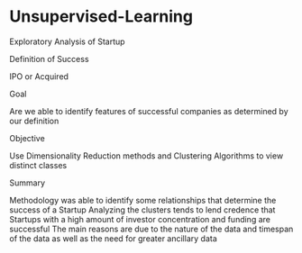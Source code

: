 # Unsupervised-Learning
Exploratory Analysis of Startup

Definition of Success

IPO or Acquired

Goal

Are we able to identify features of successful companies as determined by our definition

Objective

Use Dimensionality Reduction methods and Clustering Algorithms to view distinct classes

Summary

Methodology was able to identify some relationships that determine the success of a Startup 
Analyzing the clusters tends to lend credence that Startups with a high amount of investor concentration and funding are successful
The main reasons are due to the nature of the data and timespan of the data as well as the need for greater ancillary data
